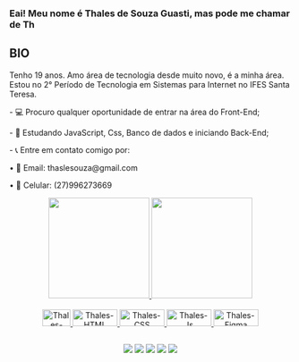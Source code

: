 ### Eai! Meu nome é Thales de Souza Guasti, mas pode me chamar de Th
  
  ## BIO

  <div>
  <p>Tenho 19 anos. Amo área de tecnologia desde muito novo, é a minha área. Estou no 2° Período de Tecnologia em Sistemas para Internet no IFES Santa Teresa.</p>
  <p>- 💻 Procuro qualquer oportunidade de entrar na área do Front-End;</p>
  <p>- 📍 Estudando JavaScript, Css, Banco de dados e iniciando Back-End;</p>
  <p>- 📞 Entre em contato comigo por:</p>
    <p>• 📧 Email: thaslesouza@gmail.com</p>
    <p>• 📱 Celular: (27)996273669</p>
  </div>
  <div align="center">
  <a href="https://github.com/tthtails">
  <img height="180em" src="https://github-readme-stats.vercel.app/api?username=tthtails&show_icons=true&theme=dark&include_all_commits=true&count_private=true"/>
  <img height="180em" src="https://github-readme-stats.vercel.app/api/top-langs/?username=tthtails&layout=compact&langs_count=7&theme=dark"/>
</div>
  
<div align="center"><br>
  <img alt="Thales-VsCode" height="30" width="50" src="https://cdn.jsdelivr.net/gh/devicons/devicon/icons/vscode/vscode-original.svg">
  <img alt="Thales-HTML" height="30" width="80" src="https://img.shields.io/badge/HTML5-E34F26?style=for-the-badge&logo=html5&logoColor=white">
  <img alt="Thales-CSS" height="30" width="80" src="https://img.shields.io/badge/CSS3-1572B6?style=for-the-badge&logo=css3&logoColor=white">
  <img alt="Thales-Js" height="30" width="80" src="https://img.shields.io/badge/JavaScript-323330?style=for-the-badge&logo=javascript&logoColor=F7DF1E">
  <img alt="Thales-Figma" height="30" width="80" src="https://img.shields.io/badge/Figma-F24E1E?style=for-the-badge&logo=figma&logoColor=white">  
</div>
 
 ##
 
 <div align="center"> 
  <a href="https://www.instagram.com/th.guasti/" target="_blank"><img src="https://img.shields.io/badge/-Instagram-%23E4405F?style=for-the-badge&logo=instagram&logoColor=white" target="_blank"></a>
 	<a href="https://www.twitch.tv/tthatails" target="_blank"><img src="https://img.shields.io/badge/Twitch-9146FF?style=for-the-badge&logo=twitch&logoColor=white" target="_blank"></a>
  <a href = "mailto:thaslesouza@gmail.com"><img src="https://img.shields.io/badge/-Gmail-%23333?style=for-the-badge&logo=gmail&logoColor=white" target="_blank"></a>
  <a href="https://www.linkedin.com/in/thales-de-souza-guasti-449965227/" target="_blank"><img src="https://img.shields.io/badge/-LinkedIn-%230077B5?style=for-the-badge&logo=linkedin&logoColor=white" target="_blank"></a> 
   <a href="https://wa.me/+5527996273669" target="_blank"><img src="https://img.shields.io/badge/WhatsApp-25D366?style=for-the-badge&logo=whatsapp&logoColor=white" target="_blank"></a> 
</div>
